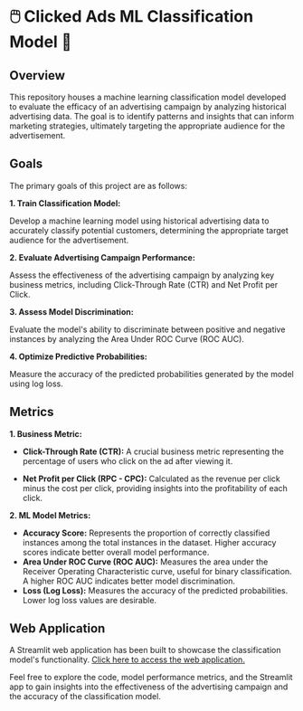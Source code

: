 # 🖱️ Clicked Ads ML Classification Model 🚀
## Overview
This repository houses a machine learning classification model developed to evaluate the efficacy of an advertising campaign by analyzing historical advertising data. The goal is to identify patterns and insights that can inform marketing strategies, ultimately targeting the appropriate audience for the advertisement.

## Goals
The primary goals of this project are as follows:

**1. Train Classification Model:**

Develop a machine learning model using historical advertising data to accurately classify potential customers, determining the appropriate target audience for the advertisement.

**2. Evaluate Advertising Campaign Performance:**

Assess the effectiveness of the advertising campaign by analyzing key business metrics, including Click-Through Rate (CTR) and Net Profit per Click.

**3. Assess Model Discrimination:**

Evaluate the model's ability to discriminate between positive and negative instances by analyzing the Area Under ROC Curve (ROC AUC).

**4. Optimize Predictive Probabilities:**

Measure the accuracy of the predicted probabilities generated by the model using log loss.

## Metrics

**1. Business Metric:**

* **Click-Through Rate (CTR):** A crucial business metric representing the percentage of users who click on the ad after viewing it.

* **Net Profit per Click (RPC - CPC):** Calculated as the revenue per click minus the cost per click, providing insights into the profitability of each click.

**2. ML Model Metrics:**
* **Accuracy Score:** Represents the proportion of correctly classified instances among the total instances in the dataset. Higher accuracy scores indicate better overall model performance.
* **Area Under ROC Curve (ROC AUC):** Measures the area under the Receiver Operating Characteristic curve, useful for binary classification. A higher ROC AUC indicates better model discrimination.
* **Loss (Log Loss):** Measures the accuracy of the predicted probabilities. Lower log loss values are desirable.

## Web Application

A Streamlit web application has been built to showcase the classification model's functionality. [Click here to access the web application.](https://clickedadspredictionmlclassificationmodel-deswydmhfansqj7kmzrm.streamlit.app/)

Feel free to explore the code, model performance metrics, and the Streamlit app to gain insights into the effectiveness of the advertising campaign and the accuracy of the classification model.

